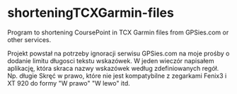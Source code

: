 # shorteningTCXGarmin-files
Program to shortening CoursePoint in TCX Garmin files from GPSies.com or other services.

Projekt powstał na potrzeby ignoracji serwisu GPSies.com na moje prośby o dodanie limitu długosci tekstu wskazówek. 
W jeden wieczór napisałem aplikację, która skraca nazwy wskazówek według zdefiniowanych regół. Np. długie Skręć w prawo, 
które nie jest kompatybilne z zegarkami Fenix3 i XT 920 do formy "W prawo" "W lewo" itd.

